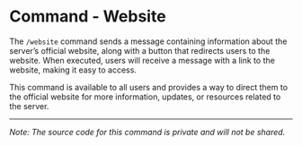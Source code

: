 # Command - Website

The `/website` command sends a message containing information about the server’s official website, along with a button that redirects users to the website. When executed, users will receive a message with a link to the website, making it easy to access.

This command is available to all users and provides a way to direct them to the official website for more information, updates, or resources related to the server.

---

*Note: The source code for this command is private and will not be shared.*

<!-- 📄 Last edited by SyntexDev -->
